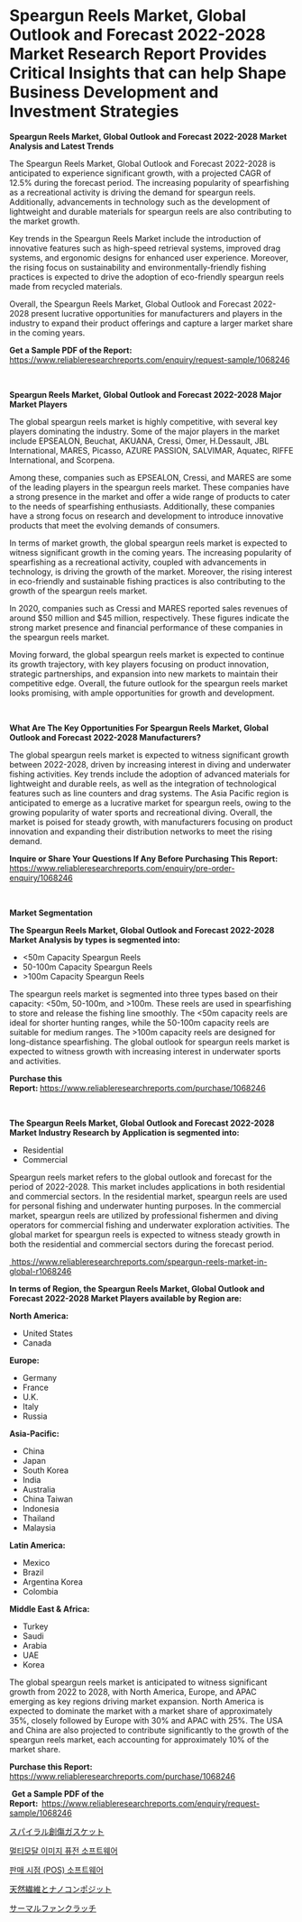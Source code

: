 <p><h1>Speargun Reels Market, Global Outlook and Forecast 2022-2028 Market Research Report Provides Critical Insights that can help Shape Business Development and Investment Strategies</h1></p><p><strong>Speargun Reels Market, Global Outlook and Forecast 2022-2028 Market Analysis and Latest Trends</strong></p>
<p><p>The Speargun Reels Market, Global Outlook and Forecast 2022-2028 is anticipated to experience significant growth, with a projected CAGR of 12.5% during the forecast period. The increasing popularity of spearfishing as a recreational activity is driving the demand for speargun reels. Additionally, advancements in technology such as the development of lightweight and durable materials for speargun reels are also contributing to the market growth.</p><p>Key trends in the Speargun Reels Market include the introduction of innovative features such as high-speed retrieval systems, improved drag systems, and ergonomic designs for enhanced user experience. Moreover, the rising focus on sustainability and environmentally-friendly fishing practices is expected to drive the adoption of eco-friendly speargun reels made from recycled materials.</p><p>Overall, the Speargun Reels Market, Global Outlook and Forecast 2022-2028 present lucrative opportunities for manufacturers and players in the industry to expand their product offerings and capture a larger market share in the coming years.</p></p>
<p><strong>Get a Sample PDF of the Report:&nbsp;</strong> <a href="https://www.reliableresearchreports.com/enquiry/request-sample/1068246">https://www.reliableresearchreports.com/enquiry/request-sample/1068246</a></p>
<p>&nbsp;</p>
<p><strong>Speargun Reels Market, Global Outlook and Forecast 2022-2028 Major Market Players</strong></p>
<p><p>The global speargun reels market is highly competitive, with several key players dominating the industry. Some of the major players in the market include EPSEALON, Beuchat, AKUANA, Cressi, Omer, H.Dessault, JBL International, MARES, Picasso, AZURE PASSION, SALVIMAR, Aquatec, RIFFE International, and Scorpena.</p><p>Among these, companies such as EPSEALON, Cressi, and MARES are some of the leading players in the speargun reels market. These companies have a strong presence in the market and offer a wide range of products to cater to the needs of spearfishing enthusiasts. Additionally, these companies have a strong focus on research and development to introduce innovative products that meet the evolving demands of consumers.</p><p>In terms of market growth, the global speargun reels market is expected to witness significant growth in the coming years. The increasing popularity of spearfishing as a recreational activity, coupled with advancements in technology, is driving the growth of the market. Moreover, the rising interest in eco-friendly and sustainable fishing practices is also contributing to the growth of the speargun reels market.</p><p>In 2020, companies such as Cressi and MARES reported sales revenues of around $50 million and $45 million, respectively. These figures indicate the strong market presence and financial performance of these companies in the speargun reels market.</p><p>Moving forward, the global speargun reels market is expected to continue its growth trajectory, with key players focusing on product innovation, strategic partnerships, and expansion into new markets to maintain their competitive edge. Overall, the future outlook for the speargun reels market looks promising, with ample opportunities for growth and development.</p></p>
<p>&nbsp;</p>
<p><strong>What Are The Key Opportunities For Speargun Reels Market, Global Outlook and Forecast 2022-2028 Manufacturers?</strong></p>
<p><p>The global speargun reels market is expected to witness significant growth between 2022-2028, driven by increasing interest in diving and underwater fishing activities. Key trends include the adoption of advanced materials for lightweight and durable reels, as well as the integration of technological features such as line counters and drag systems. The Asia Pacific region is anticipated to emerge as a lucrative market for speargun reels, owing to the growing popularity of water sports and recreational diving. Overall, the market is poised for steady growth, with manufacturers focusing on product innovation and expanding their distribution networks to meet the rising demand.</p></p>
<p><strong>Inquire or Share Your Questions If Any Before Purchasing This Report:</strong> <a href="https://www.reliableresearchreports.com/enquiry/pre-order-enquiry/1068246">https://www.reliableresearchreports.com/enquiry/pre-order-enquiry/1068246</a></p>
<p>&nbsp;</p>
<p><strong>Market Segmentation</strong></p>
<p><strong>The Speargun Reels Market, Global Outlook and Forecast 2022-2028 Market Analysis by types is segmented into:</strong></p>
<p><ul><li><50m Capacity Speargun Reels</li><li>50-100m Capacity Speargun Reels</li><li>>100m Capacity Speargun Reels</li></ul></p>
<p><p>The speargun reels market is segmented into three types based on their capacity: <50m, 50-100m, and >100m. These reels are used in spearfishing to store and release the fishing line smoothly. The <50m capacity reels are ideal for shorter hunting ranges, while the 50-100m capacity reels are suitable for medium ranges. The >100m capacity reels are designed for long-distance spearfishing. The global outlook for speargun reels market is expected to witness growth with increasing interest in underwater sports and activities.</p></p>
<p><strong>Purchase this Report:&nbsp;</strong><a href="https://www.reliableresearchreports.com/purchase/1068246">https://www.reliableresearchreports.com/purchase/1068246</a></p>
<p>&nbsp;</p>
<p><strong>The Speargun Reels Market, Global Outlook and Forecast 2022-2028 Market Industry Research by Application is segmented into:</strong></p>
<p><ul><li>Residential</li><li>Commercial</li></ul></p>
<p><p>Speargun reels market refers to the global outlook and forecast for the period of 2022-2028. This market includes applications in both residential and commercial sectors. In the residential market, speargun reels are used for personal fishing and underwater hunting purposes. In the commercial market, speargun reels are utilized by professional fishermen and diving operators for commercial fishing and underwater exploration activities. The global market for speargun reels is expected to witness steady growth in both the residential and commercial sectors during the forecast period.</p></p>
<p><a href="https://www.reliableresearchreports.com/speargun-reels-market-in-global-r1068246">&nbsp;https://www.reliableresearchreports.com/speargun-reels-market-in-global-r1068246</a></p>
<p><strong>In terms of Region, the Speargun Reels Market, Global Outlook and Forecast 2022-2028 Market Players available by Region are:</strong></p>
<p>
    <p> <strong> North America: </strong>
        <ul>
            <li>United States</li>
            <li>Canada</li>
        </ul>
        </p> 
    <p> <strong> Europe: </strong>
        <ul>
            <li>Germany</li>
            <li>France</li>
            <li>U.K.</li>
            <li>Italy</li>
            <li>Russia</li>
        </ul>
        </p> 
    <p> <strong> Asia-Pacific: </strong>
        <ul>
            <li>China</li>
            <li>Japan</li>
            <li>South Korea</li>
            <li>India</li>
            <li>Australia</li>
            <li>China Taiwan</li>
            <li>Indonesia</li>
            <li>Thailand</li>
            <li>Malaysia</li>
        </ul>
        </p> 
    <p> <strong> Latin America: </strong>
        <ul>
            <li>Mexico</li>
            <li>Brazil</li>
            <li>Argentina Korea</li>
            <li>Colombia</li>
        </ul>
        </p> 
    <p> <strong> Middle East & Africa: </strong>
        <ul>
            <li>Turkey</li>
            <li>Saudi</li>
            <li>Arabia</li>
            <li>UAE</li>
            <li>Korea</li>
        </ul>
    </p>
    </p>
<p><p>The global speargun reels market is anticipated to witness significant growth from 2022 to 2028, with North America, Europe, and APAC emerging as key regions driving market expansion. North America is expected to dominate the market with a market share of approximately 35%, closely followed by Europe with 30% and APAC with 25%. The USA and China are also projected to contribute significantly to the growth of the speargun reels market, each accounting for approximately 10% of the market share.</p></p>
<p><strong>Purchase this Report: </strong><a href="https://www.reliableresearchreports.com/purchase/1068246">https://www.reliableresearchreports.com/purchase/1068246</a></p>
<p>&nbsp;<strong>Get a Sample PDF of the Report:&nbsp;&nbsp;</strong><a href="https://www.reliableresearchreports.com/enquiry/request-sample/1068246">https://www.reliableresearchreports.com/enquiry/request-sample/1068246</a></p>
<p><strong></strong></p>
<p><p><a href="https://medium.com/@anabelavenport7854/%E3%82%B9%E3%83%91%E3%82%A4%E3%83%A9%E3%83%AB%E5%B7%BB%E3%81%8D%E3%82%AC%E3%82%B9%E3%82%B1%E3%83%83%E3%83%88%E5%B8%82%E5%A0%B4%E5%B1%95%E6%9C%9B-%E7%94%A3%E6%A5%AD%E6%A6%82%E8%A6%81%E3%81%A8%E4%BA%88%E6%B8%AC-2024%E5%B9%B4%E3%81%8B%E3%82%892031%E5%B9%B4-4e3fd40eb4fe">スパイラル創傷ガスケット</a></p><p><a href="https://medium.com/@johnjames655/%EB%A9%80%ED%8B%B0%EB%AA%A8%EB%8B%AC-%EC%9D%B4%EB%AF%B8%EC%A7%80-%ED%93%A8%EC%A0%84-%EC%86%8C%ED%94%84%ED%8A%B8%EC%9B%A8%EC%96%B4-%EC%8B%9C%EC%9E%A5-%EC%8B%9C%EC%9E%A5-cagr-%EC%8B%9C%EC%9E%A5-%EB%8F%99%ED%96%A5-%EB%B0%8F-%EC%84%B1%EC%9E%A5-%EC%A0%84%EB%9E%B5%EC%97%90-%EB%8C%80%ED%95%9C-%ED%86%B5%EC%B0%B0%EB%A0%A5-db8395646e3e">멀티모달 이미지 퓨전 소프트웨어</a></p><p><a href="https://medium.com/@hugofirst44/%ED%8C%90%EB%A7%A4%EC%A0%90-%EC%86%8C%ED%94%84%ED%8A%B8%EC%9B%A8%EC%96%B4-%EC%8B%9C%EC%9E%A5-%EB%B3%B4%EA%B3%A0%EC%84%9C%EB%8A%94%EC%9D%B4-%EC%8B%9C%EC%9E%A5%EC%9D%98-%EC%B5%9C%EC%8B%A0-%ED%8A%B8%EB%A0%8C%EB%93%9C-%EB%B0%8F-%EC%84%B1%EC%9E%A5-%EA%B8%B0%ED%9A%8C%EB%A5%BC-%EB%B0%9D%ED%98%80%EC%A4%8D%EB%8B%88%EB%8B%A4-efba4a77378c">판매 시점 (POS) 소프트웨어</a></p><p><a href="https://github.com/FredaJerde/Market-Research-Report-List-1/blob/main/137116887210.md">天然繊維とナノコンポジット</a></p><p><a href="https://medium.com/@damunro467/%E3%82%B5%E3%83%BC%E3%83%9E%E3%83%AB%E3%83%95%E3%82%A1%E3%83%B3%E3%82%AF%E3%83%A9%E3%83%83%E3%83%81%E5%B8%82%E5%A0%B4%E5%B1%95%E6%9C%9B-%E6%A5%AD%E7%95%8C%E6%A6%82%E8%A6%81%E3%81%A8%E4%BA%88%E6%B8%AC-2024%E5%B9%B4%E3%81%8B%E3%82%892031%E5%B9%B4-c76e00f58103">サーマルファンクラッチ</a></p></p>
